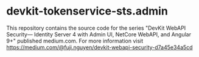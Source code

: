 # devkit-tokenservice-sts.admin

This repository contains the source code for the series "DevKit WebAPI Security— Identity Server 4 with Admin UI, NetCore WebAPI, and Angular 9+" published medium.com.  For more information visit https://medium.com/@fuji.nguyen/devkit-webapi-security-d7a45e34a5cd
